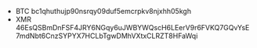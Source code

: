 - BTC bc1qhuthujp90nsrqy09duf5emcrpkv8njxhh05kgh
- XMR 46EsQSBmDnFSF4JRY6NGqy6uJWBYWQscH6LEerV9r6FVKQ7GQvYsE7mdNbt6CnzSYPYX7HCLbTgwDMhVXtxCLRZT8HFaWqi
